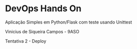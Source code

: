 # DevOps Hands On
Aplicação Simples em Python/Flask com teste usando Unittest

Vinicius de Siqueira Campos - 9ASO

Tentativa 2 - Deploy
